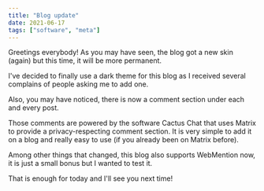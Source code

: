 ```yaml
---
title: "Blog update"
date: 2021-06-17
tags: ["software", "meta"]
---
```


Greetings everybody! As you may have seen, the blog got a new skin (again) but this time, it will be more permanent.

I've decided to finally use a dark theme for this blog as I received several complains of people asking me to add one.

Also, you may have noticed, there is now a comment section under each and every post.

Those comments are powered by the software Cactus Chat that uses Matrix to provide a privacy-respecting comment section. It is very simple to add it on a blog and really easy to use (if you already been on Matrix before). 

Among other things that changed, this blog also supports WebMention now, it is just a small bonus but I wanted to test it.

That is enough for today and I'll see you next time!
